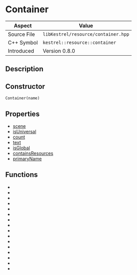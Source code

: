 # Container
| Aspect | Value |
| --- | --- |
| Source File | `libKestrel/resource/container.hpp` |
| C++ Symbol | `kestrel::resource::container` |
| Introduced | Version 0.8.0 |
## Description
## Constructor
```
Container(name)
```
## Properties

 - [scene](scene.md)
 - [isUniversal](isUniversal.md)
 - [count](count.md)
 - [text](text.md)
 - [isGlobal](isGlobal.md)
 - [containsResources](containsResources.md)
 - [primaryName](primaryName.md)

## Functions

 - [](pushScene.md)
 - [](resourcesOfType.md)
 - [](typedIdentifiedNamedResource.md)
 - [](identifiedNamedResource.md)
 - [](typedIdentifiedResource.md)
 - [](namedResource.md)
 - [](typedResource.md)
 - [](identifiedResource.md)
 - [](addNamespace.md)
 - [](resource.md)
 - [](hasName.md)
 - [](typedNamedResource.md)
 - [](each.md)
 - [](firstResourceOfType.md)
 - [](any.md)
 - [](global.md)

